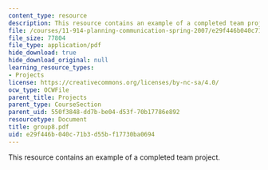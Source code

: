```yaml
---
content_type: resource
description: This resource contains an example of a completed team project.
file: /courses/11-914-planning-communication-spring-2007/e29f446b040c71b3d55bf17730ba0694_group8.pdf
file_size: 77804
file_type: application/pdf
hide_download: true
hide_download_original: null
learning_resource_types:
- Projects
license: https://creativecommons.org/licenses/by-nc-sa/4.0/
ocw_type: OCWFile
parent_title: Projects
parent_type: CourseSection
parent_uid: 550f3848-dd7b-be04-d53f-70b17786e892
resourcetype: Document
title: group8.pdf
uid: e29f446b-040c-71b3-d55b-f17730ba0694
---
```

This resource contains an example of a completed team project.